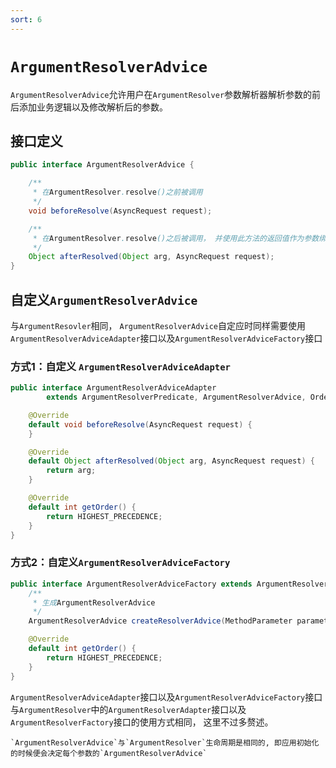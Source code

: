 ```yaml
---
sort: 6
---
```


# `ArgumentResolverAdvice`

`ArgumentResolverAdvice`允许用户在`ArgumentResolver`参数解析器解析参数的前后添加业务逻辑以及修改解析后的参数。

## 接口定义

```java
public interface ArgumentResolverAdvice {

    /**
     * 在ArgumentResolver.resolve()之前被调用
     */
    void beforeResolve(AsyncRequest request);

    /**
     * 在ArgumentResolver.resolve()之后被调用， 并使用此方法的返回值作为参数绑定到对应的Controller参数上
     */
    Object afterResolved(Object arg, AsyncRequest request);
}
```

## 自定义`ArgumentResolverAdvice`

与`ArgumentResovler`相同， `ArgumentResolverAdvice`自定应时同样需要使用`ArgumentResolverAdviceAdapter`接口以及`ArgumentResolverAdviceFactory`接口

### 方式1：自定义 `ArgumentResolverAdviceAdapter`

```java
public interface ArgumentResolverAdviceAdapter
        extends ArgumentResolverPredicate, ArgumentResolverAdvice, Ordered {

    @Override
    default void beforeResolve(AsyncRequest request) {
    }

    @Override
    default Object afterResolved(Object arg, AsyncRequest request) {
        return arg;
    }

    @Override
    default int getOrder() {
        return HIGHEST_PRECEDENCE;
    }
}
```

### 方式2：自定义`ArgumentResolverAdviceFactory`

```java
public interface ArgumentResolverAdviceFactory extends ArgumentResolverPredicate, Ordered {
    /**
     * 生成ArgumentResolverAdvice
     */
    ArgumentResolverAdvice createResolverAdvice(MethodParameter parameter, ArgumentResolver resolver);

    @Override
    default int getOrder() {
        return HIGHEST_PRECEDENCE;
    }
}
```

`ArgumentResolverAdviceAdapter`接口以及`ArgumentResolverAdviceFactory`接口与`ArgumentResolver`中的`ArgumentResolverAdapter`接口以及`ArgumentResolverFactory`接口的使用方式相同， 这里不过多赘述。

```note
`ArgumentResolverAdvice`与`ArgumentResolver`生命周期是相同的, 即应用初始化的时候便会决定每个参数的`ArgumentResolverAdvice`
```